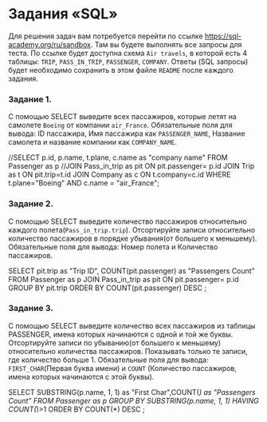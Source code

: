 # Задания «SQL»

Для решения задач вам потребуется перейти по ссылке https://sql-academy.org/ru/sandbox. 
Там вы будете выполнять все запросы для теста. По ссылке будет доступна схема `Air travels`, в которой есть
4 таблицы: `TRIP`, `PASS_IN_TRIP`, `PASSENGER`, `COMPANY`. Ответы (SQL запросы) будет необходимо сохранить в этом файле `README`
после каждого задания.

### Задание 1.

C помощью SELECT выведите всех пассажиров, которые летят на самолете `Boeing` от компании `air_France`.
Обязательные поля для вывода: ID пассажира, Имя пассажира как `PASSENGER_NAME`, Название самолета и название компании
как `COMPANY_NAME`.

//SELECT p.id, p.name, t.plane, c.name as "company name" FROM Passenger as p 
//JOIN Pass_in_trip as pit ON pit.passenger= p.id
JOIN Trip as t ON pit.trip=t.id 
JOIN Company as c ON t.company=c.id
WHERE t.plane="Boeing" AND c.name = "air_France";

### Задание 2.

C помощью SELECT выведите количество пассажиров относительно каждого полета(`Pass_in_trip.trip`).
Отсортируйте записи относительно количество пассажиров в порядке убывания(от большего к меньшему).
Обязательные поля для вывода: Номер полета и Количество пассажиров.

SELECT pit.trip as "Trip ID", COUNT(pit.passenger) as "Passengers Count" FROM Passenger as p 
JOIN Pass_in_trip as pit ON pit.passenger= p.id
GROUP BY pit.trip
ORDER BY COUNT(pit.passenger) DESC ;


### Задание 3.

С помощью SELECT выведите количество всех пассажиров из таблицы PASSENGER, имена которых начинаются с одной и той же буквы.
Отсортируйте записи по убыванию(от большего к меньшему) относительно количества пассажиров. Показывать только те записи,
где количество больше 1. Обязательные поля для вывода: `FIRST_CHAR`(Первая буква имени) 
и `COUNT` (Количество пассажиров, имена которых начинаются с этой буквы).

SELECT SUBSTRING(p.name, 1, 1) as "First Char",COUNT(*) as "Passengers Count" FROM Passenger as p 
GROUP BY SUBSTRING(p.name, 1, 1)
HAVING COUNT(*)>1
ORDER BY COUNT(*) DESC ;

<!-- После выполнения всех заданий, необходимо сделать push в репозиторий и отправить ссылку на него -->
